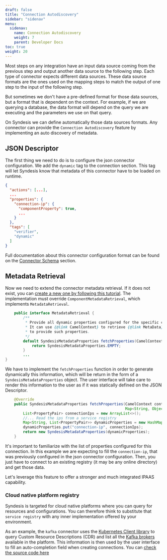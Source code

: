 ```yaml
---
draft: false
title: "Connection Autodiscovery"
sidebar: "sidenav"
menu:
  sidenav:
    name: Connection Autodiscovery
    weight: 7
    parent: Developer Docs
toc: true
weight: 20
---
```


Most steps on any integration have an input data source coming from the previous step and output another data source to the following step. Each type of connector expects different data sources. These data source formats are the ones used on the mapping steps to match the output of one step to the input of the following step. 

But sometimes we don't have a pre-defined format for those data sources, but a format that is dependent on the context. For example, if we are querying a database, the data format will depend on the query we are executing and the parameters we use on that query.

On Syndesis we can define automatically those data sources formats. Any connector can provide the `Connection Autodiscovery` feature by implementing an auto discovery of metadata.

## JSON Descriptor

The first thing we need to do is to configure the json connector configuration. We add the `dynamic` tag to the connection section. This tag will let Syndesis know that metadata of this connector have to be loaded on runtime.


```json
{
  "actions": [...],
  ...
  "properties": {
    "connection-ip": {
      "componentProperty": true,
      ...
    }
  },
  "tags": [
    "verifier",
    "dynamic"
  ]
}
```

Full documentation about this connector configuration format can be found on the [Connector Schema](/docs/connector-schema) section.

## Metadata Retrieval

Now we need to extend the connector metadata retrieval. If it does not exist, you can [create a new one by following this tutorial](/docs/datashapes/#development-example). The implementation must override `ComponentMetadataRetrieval`, which implements `MetadataRetrieval`. 

```java
    public interface MetadataRetrieval {
        /**
         * Provide all dynamic properties configured for the specific connector.
         * It can use {@link CamelContext} to retrieve {@link MetaData} or use other Syndesis internal components
         * to provide such properties.
         */
        default SyndesisMetadataProperties fetchProperties(CamelContext context, String componentId, Map<String, Object> properties) {
            return SyndesisMetadataProperties.EMPTY;
        }
        ...
}
```

We have to implement the `fetchProperties` function in order to generate dynamically this information, which will be return in the form of a `SyndesisMetadataProperties` object. The user interface will take care to render this information to the user as if it was statically defined on the JSON Descriptor.

```java
    @Override
    public SyndesisMetadataProperties fetchProperties(CamelContext context, String componentId,
                                                      Map<String, Object> properties) {
        List<PropertyPair> connectionIps = new ArrayList<>();
        //... Read the ips from a service registry
        Map<String, List<PropertyPair>> dynamicProperties = new HashMap<>();
        dynamicProperties.put("connection-ip", connectionIps);
        return new SyndesisMetadataProperties(dynamicProperties);
    }
```

It's important to familiarize with the list of properties configured for this connection. In this example we are expecting to fill the `connection-ip`, that was previously configured in the json connector configuration. Then, you just have to connect to an existing registry (it may be any online directory) and get those data.

Let's leverage this feature to offer a stronger and much integrated IPAAS capability.

### Cloud native platform registry

Syndesis is targeted for cloud native platforms where you can query for resources and configurations. You can therefore think to substitute that `service registry` with any inner implementation offered by your environment. 

As an example, the `kafka` connector uses the [Kubernetes Client library](https://github.com/fabric8io/kubernetes-client) to query Custom Resource Descriptions (CDR) and list all the [Kafka brokers](https://kafka.apache.org/) available in the platform. This information is then used by the user interface to fill an auto-completion field when creating connections. You can [check the source code here](https://github.com/syndesisio/syndesis/blob/master/app/connector/kafka/src/main/java/io/syndesis/connector/kafka/KafkaMetaDataRetrieval.java#L75-L95)
